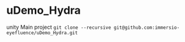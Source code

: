 # uDemo_Hydra
unity Main project
`git clone --recursive git@github.com:immersio-eyefluence/uDemo_Hydra.git`
